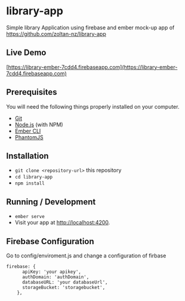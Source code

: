 # library-app

Simple library Application using firebase and ember
mock-up app of https://github.com/zoltan-nz/library-app

## Live Demo
[https://library-ember-7cdd4.firebaseapp.com](https://library-ember-7cdd4.firebaseapp.com)

## Prerequisites

You will need the following things properly installed on your computer.

* [Git](https://git-scm.com/)
* [Node.js](https://nodejs.org/) (with NPM)
* [Ember CLI](https://ember-cli.com/)
* [PhantomJS](http://phantomjs.org/)

## Installation

* `git clone <repository-url>` this repository
* `cd library-app`
* `npm install`

## Running / Development

* `ember serve`
* Visit your app at [http://localhost:4200](http://localhost:4200).

## Firebase Configuration
Go to config/enviroment.js and change a configuration of firbase
```
firebase: {
      apiKey: 'your apikey',
      authDomain: 'authDomain',
      databaseURL: 'your databaseUrl',
      storageBucket: 'storagebucket',
    },
```

